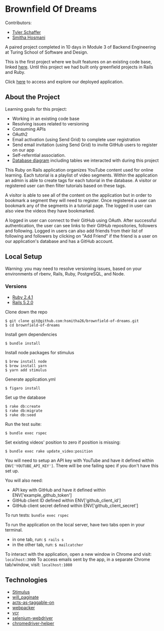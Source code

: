 # Brownfield Of Dreams

Contributors:
* [Tyler Schaffer](https://github.com/tschaffer1618)
* [Smitha Hosmani](https://github.com/hsmitha26)

A paired project completed in 10 days in Module 3 of Backend Engineering at Turing School of Software and Design.

This is the first project where we built features on an existing code base, linked [here](https://github.com/turingschool-examples/brownfield-of-dreams).  Until this project we had built only greenfield projects in Rails and Ruby.

Click [here](http://stark-everglades-18768.herokuapp.com/) to access and explore our deployed application.

## About the Project

Learning goals for this project:
* Working in an existing code base
* Resolving issues related to versioning
* Consuming APIs
* OAuth2
* Email activation (using Send Grid) to complete user registration
* Send email invitation (using Send Grid) to invite GitHub users to register on our app
* Self-referntial association.  
* [Database diagram](https://github.com/hsmitha26/brownfield-of-dreams/blob/master/db/db_diagram.png) including tables we interacted with during this project


This Ruby on Rails application organizes YouTube content used for online learning. Each tutorial is a playlist of video segments. Within the application an admin is able to create tags for each tutorial in the database. A visitor or registered user can then filter tutorials based on these tags.

A visitor is able to see all of the content on the application but in order to bookmark a segment they will need to register. Once registered a user can bookmark any of the segments in a tutorial page. The logged in user can also view the videos they have bookmarked.

A logged in user can connect to their GitHub using OAuth.  After successful authentication, the user can see links to their GitHub repositories, followers and following.  Logged in users can also add friends from their list of following and followers by clicking on "Add Friend" if the friend is a user on our application's database and has a GitHub account.

## Local Setup

Warning: you may need to resolve versioning issues, based on your environments of rbenv, Rails, Ruby, PostgreSQL, and Node.

### Versions
* [Ruby 2.4.1](https://www.ruby-lang.org/en/documentation/installation/)
* [Rails 5.2.0](https://rubyonrails.org/)

Clone down the repo
```
$ git clone git@github.com:hsmitha26/brownfield-of-dreams.git
$ cd brownfield-of-dreams
```

Install gem dependencies
```
$ bundle install
```

Install node packages for stimulus
```
$ brew install node
$ brew install yarn
$ yarn add stimulus
```

Generate application.yml
```
$ figaro install
```

Set up the database
```
$ rake db:create
$ rake db:migrate
$ rake db:seed
```

Run the test suite:
```
$ bundle exec rspec
```

Set existing videos' position to zero if position is missing:
```
$ bundle exec rake update_video:position
```

You will need to setup an API key with YouTube and have it defined within `ENV['YOUTUBE_API_KEY']`. There will be one failing spec if you don't have this set up.

You will also need:
* API key with GitHub and have it defined within ENV['example_github_token']
* GitHub client ID defined within ENV['github_client_id']
* GitHub client secret defined within ENV['github_client_secret']

To run tests: ```bundle exec rspec```

To run the application on the local server, have two tabs open in your terminal.
* in one tab, run: ```$ rails s```
* in the other tab, run: ```$ mailcatcher```

To interact with the application, open a new window in Chrome and visit: ```localhost:3000```
To access emails sent by the app, in a separate Chrome tab/window, visit: ```localhost:1080```

## Technologies
* [Stimulus](https://github.com/stimulusjs/stimulus)
* [will_paginate](https://github.com/mislav/will_paginate)
* [acts-as-taggable-on](https://github.com/mbleigh/acts-as-taggable-on)
* [webpacker](https://github.com/rails/webpacker)
* [vcr](https://github.com/vcr/vcr)
* [selenium-webdriver](https://www.seleniumhq.org/docs/03_webdriver.jsp)
* [chromedriver-helper](http://chromedriver.chromium.org/)
